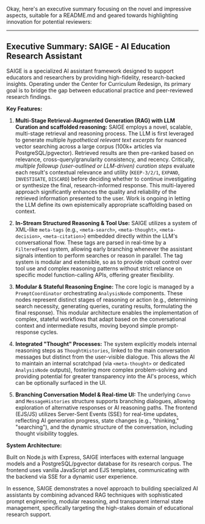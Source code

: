 Okay, here's an executive summary focusing on the novel and impressive aspects, suitable for a README.md and geared towards highlighting innovation for potential reviewers:

---

## Executive Summary: SAIGE - AI Education Research Assistant

SAIGE is a specialized AI assistant framework designed to support educators and researchers by providing high-fidelity, research-backed insights. Operating under the Center for Curriculum Redesign, its primary goal is to bridge the gap between educational practice and peer-reviewed research findings.

**Key Features:**

1.  **Multi-Stage Retrieval-Augmented Generation (RAG) with LLM Curation and scaffolded reasoning:**  SAIGE employs a novel, scalable, multi-stage retrieval and reasoning process. The LLM is first leveraged to generate multiple *hypothetical relevant text excerpts* for nuanced vector searching across a large corpus (100k+ articles via PostgreSQL/pgvector). Retrieved results are then pre-ranked based on relevance, cross-query/granularity consistency, and recency. Critically, *multiple followup (user-outlined or LLM-driven) curation steps* evaluate each result's contextual relevance and utility (`KEEP-3/2/1`, `EXPAND`, `INVESTIGATE`, `DISCARD`) before deciding whether to continue investigating or synthesize the final, research-informed response. This multi-layered approach significantly enhances the quality and reliability of the retrieved information presented to the user. Work is ongoing in letting the LLM define its own epistemically appropriate scaffolding based on context.

2.  **In-Stream Structured Reasoning & Tool Use:** SAIGE utilizes a system of XML-like `meta-tags` (e.g., `<meta-search>`, `<meta-thought>`, `<meta-decision>`, `<meta-citation>`) embedded directly within the LLM's conversational flow. These tags are parsed in real-time by a `FilteredFeed` system, allowing early branching whenever the assistant signals intention to perform searches or reason in parallel. The tag system is modular and extensible, so as to provide robust control over tool use and complex reasoning patterns without strict reliance on specific model function-calling APIs, offering greater flexibility.

3.  **Modular & Stateful Reasoning Engine:** The core logic is managed by a `PromptCoordinator` orchestrating `AnalysisNode` components. These nodes represent distinct stages of reasoning or action (e.g., determining search necessity, generating queries, curating results, formulating the final response). This modular architecture enables the implementation of complex, stateful workflows that adapt based on the conversational context and intermediate results, moving beyond simple prompt-response cycles.

4.  **Integrated "Thought" Processes:** The system explicitly models internal reasoning steps as `ThoughtHistories`, linked to the main conversation messages but distinct from the user-visible dialogue. This allows the AI to maintain an internal scratchpad (via `<meta-thought>` or dedicated `AnalysisNode` outputs), fostering more complex problem-solving and providing potential for greater transparency into the AI's process, which can be optionally surfaced in the UI.

5.  **Branching Conversation Model & Real-time UI:** The underlying `Convo` and `MessageHistories` structure supports branching dialogues, allowing exploration of alternative responses or AI reasoning paths. The frontend (EJS/JS) utilizes Server-Sent Events (SSE) for real-time updates, reflecting AI generation progress, state changes (e.g., "thinking," "searching"), and the dynamic structure of the conversation, including thought visibility toggles.

**System Architecture:**

Built on Node.js with Express, SAIGE interfaces with external language models and a PostgreSQL/pgvector database for its research corpus. The frontend uses vanilla JavaScript and EJS templates, communicating with the backend via SSE for a dynamic user experience.

In essence, SAIGE demonstrates a novel approach to building specialized AI assistants by combining advanced RAG techniques with sophisticated prompt engineering, modular reasoning, and transparent internal state management, specifically targeting the high-stakes domain of educational research support.
